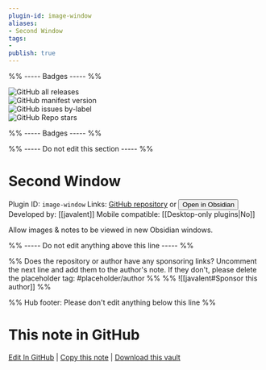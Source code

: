 ```yaml
---
plugin-id: image-window
aliases:
- Second Window
tags: 
- 
publish: true
---
```


%% ----- Badges ----- %%

![GitHub all releases](https://img.shields.io/github/downloads/javalent/second-window/total?color=573E7A&logo=github&style=for-the-badge)   
![GitHub manifest version](https://img.shields.io/github/manifest-json/v/javalent/second-window?color=573E7A&logo=github&style=for-the-badge)   
![GitHub issues by-label](https://img.shields.io/github/issues/javalent/second-window/help%20wanted?color=573E7A&logo=github&style=for-the-badge)   
![GitHub Repo stars](https://img.shields.io/github/stars/javalent/second-window?color=573E7A&logo=github&style=for-the-badge)

%% ----- Badges ----- %%

%% ----- Do not edit this section ----- %%

# Second Window

Plugin ID: `image-window`
Links: [GitHub repository](https://github.com/javalent/second-window) or [<button id=HH>Open in Obsidian</button>](obsidian://show-plugin?id=image-window)
Developed by: [[javalent]]
Mobile compatible: [[Desktop-only plugins|No]]

Allow images & notes to be viewed in new Obsidian windows.

%% ----- Do not edit anything above this line ----- %% 

%% Does the repository or author have any sponsoring links? Uncomment the next line and add them to the author's note. If they don't, please delete the placeholder tag: #placeholder/author %%
%% ![[javalent#Sponsor this author]] %%

%% Hub footer: Please don't edit anything below this line %%

# This note in GitHub

<span class="git-footer">[Edit In GitHub](https://github.dev/obsidian-community/obsidian-hub/blob/main/02%20-%20Community%20Expansions/02.05%20All%20Community%20Expansions/Plugins/image-window.md "git-hub-edit-note") | [Copy this note](https://raw.githubusercontent.com/obsidian-community/obsidian-hub/main/02%20-%20Community%20Expansions/02.05%20All%20Community%20Expansions/Plugins/image-window.md "git-hub-copy-note") | [Download this vault](https://github.com/obsidian-community/obsidian-hub/archive/refs/heads/main.zip "git-hub-download-vault") </span>
